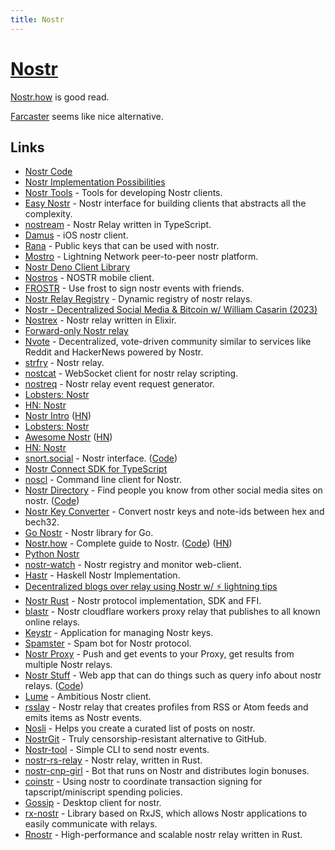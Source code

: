 ```yaml
---
title: Nostr
---
```


# [Nostr](https://nostr.com/)

[Nostr.how](https://nostr-how.vercel.app/) is good read.

[Farcaster](farcaster.md) seems like nice alternative.

## Links

- [Nostr Code](https://github.com/fiatjaf/nostr)
- [Nostr Implementation Possibilities](https://github.com/nostr-protocol/nips)
- [Nostr Tools](https://github.com/fiatjaf/nostr-tools) - Tools for developing Nostr clients.
- [Easy Nostr](https://github.com/fiatjaf/easy-nostr) - Nostr interface for building clients that abstracts all the complexity.
- [nostream](https://github.com/Cameri/nostream) - Nostr Relay written in TypeScript.
- [Damus](https://github.com/damus-io/damus) - iOS nostr client.
- [Rana](https://github.com/grunch/rana) - Public keys that can be used with nostr.
- [Mostro](https://github.com/MostroP2P/mostro) - Lightning Network peer-to-peer nostr platform.
- [Nostr Deno Client Library](https://github.com/KiPSOFT/nostr-deno)
- [Nostros](https://github.com/KoalaSat/nostros) - NOSTR mobile client.
- [FROSTR](https://github.com/nickfarrow/frostr) - Use frost to sign nostr events with friends.
- [Nostr Relay Registry](https://github.com/fiatjaf/nostr-relay-registry) - Dynamic registry of nostr relays.
- [Nostr - Decentralized Social Media & Bitcoin w/ William Casarin (2023)](https://www.theinvestorspodcast.com/bitcoin-fundamentals/nostr-decentralized-social-media-william-casarin/)
- [Nostrex](https://github.com/RiverFinancial/nostrex) - Nostr relay written in Elixir.
- [Forward-only Nostr relay](https://github.com/phyro/fo-relay)
- [Nvote](https://github.com/rdbell/nvote) - Decentralized, vote-driven community similar to services like Reddit and HackerNews powered by Nostr.
- [strfry](https://github.com/hoytech/strfry) - Nostr relay.
- [nostcat](https://github.com/blakejakopovic/nostcat) - WebSocket client for nostr relay scripting.
- [nostreq](https://github.com/blakejakopovic/nostreq) - Nostr relay event request generator.
- [Lobsters: Nostr](https://lobste.rs/s/bxguql/nostr_notes_other_stuff_transmitted_by)
- [HN: Nostr](https://news.ycombinator.com/item?id=29749061)
- [Nostr Intro](https://wiki.wellorder.net/post/nostr-intro/) ([HN](https://news.ycombinator.com/item?id=35690659))
- [Lobsters: Nostr](https://lobste.rs/s/mv74ka/nostr_introduction)
- [Awesome Nostr](https://github.com/aljazceru/awesome-nostr) ([HN](https://news.ycombinator.com/item?id=34526562))
- [HN: Nostr](https://news.ycombinator.com/item?id=33746360)
- [snort.social](https://snort.social/) - Nostr interface. ([Code](https://github.com/v0l/snort))
- [Nostr Connect SDK for TypeScript](https://github.com/nostr-connect/connect)
- [noscl](https://github.com/fiatjaf/noscl) - Command line client for Nostr.
- [Nostr Directory](https://nostr.directory/) - Find people you know from other social media sites on nostr. ([Code](https://github.com/pseudozach/nostr.directory))
- [Nostr Key Converter](https://github.com/rot13maxi/key-convertr) - Convert nostr keys and note-ids between hex and bech32.
- [Go Nostr](https://github.com/nbd-wtf/go-nostr) - Nostr library for Go.
- [Nostr.how](https://nostr-how.vercel.app/) - Complete guide to Nostr. ([Code](https://github.com/erskingardner/nostr-how)) ([HN](https://news.ycombinator.com/item?id=34656925))
- [Python Nostr](https://github.com/jeffthibault/python-nostr)
- [nostr-watch](https://github.com/dskvr/nostr-watch) - Nostr registry and monitor web-client.
- [Hastr](https://github.com/konn/hastr) - Haskell Nostr Implementation.
- [Decentralized blogs over relay using Nostr w/ ⚡ lightning tips](https://github.com/nodetec/blogstack)
- [Nostr Rust](https://github.com/rust-nostr/nostr) - Nostr protocol implementation, SDK and FFI.
- [blastr](https://github.com/MutinyWallet/blastr) - Nostr cloudflare workers proxy relay that publishes to all known online relays.
- [Keystr](https://github.com/keystr/keystr-rs) - Application for managing Nostr keys.
- [Spamster](https://github.com/gourcetools/spamster) - Spam bot for Nostr protocol.
- [Nostr Proxy](https://github.com/Dolu89/nostr-proxy) - Push and get events to your Proxy, get results from multiple Nostr relays.
- [Nostr Stuff](https://nostrstuff.com/) - Web app that can do things such as query info about nostr relays. ([Code](https://github.com/SamSamskies/nostrstuff))
- [Lume](https://github.com/reyamir/lume-desktop) - Ambitious Nostr client.
- [rsslay](https://github.com/piraces/rsslay) - Nostr relay that creates profiles from RSS or Atom feeds and emits items as Nostr events.
- [Nosli](https://github.com/akiomik/nosli) - Helps you create a curated list of posts on nostr.
- [NostrGit](https://github.com/NostrGit/NostrGit) - Truly censorship-resistant alternative to GitHub.
- [Nostr-tool](https://github.com/0xtrr/nostr-tool) - Simple CLI to send nostr events.
- [nostr-rs-relay](https://github.com/scsibug/nostr-rs-relay) - Nostr relay, written in Rust.
- [nostr-cnp-girl](https://github.com/erechorse/nostr-cpn-girl) - Bot that runs on Nostr and distributes login bonuses.
- [coinstr](https://github.com/coinstr/coinstr) - Using nostr to coordinate transaction signing for tapscript/miniscript spending policies.
- [Gossip](https://github.com/mikedilger/gossip) - Desktop client for nostr.
- [rx-nostr](https://github.com/penpenpng/rx-nostr) - Library based on RxJS, which allows Nostr applications to easily communicate with relays.
- [Rnostr](https://github.com/rnostr/rnostr) - High-performance and scalable nostr relay written in Rust.
